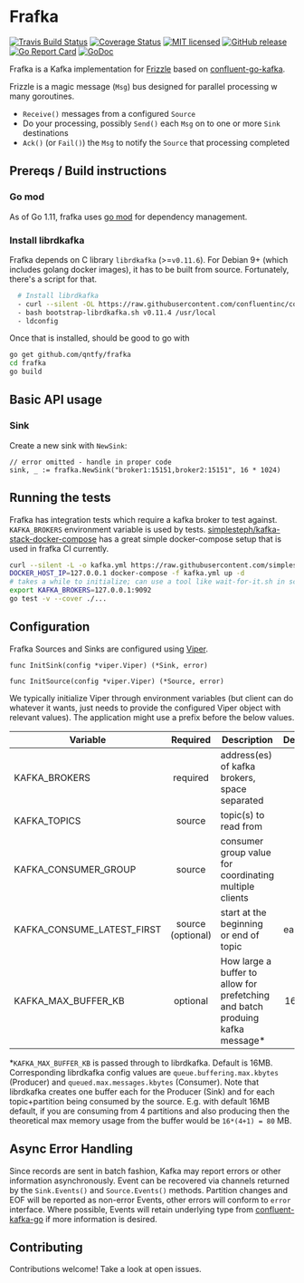 # Frafka

[![Travis Build Status](https://img.shields.io/travis/qntfy/frafka.svg?branch=master)](https://travis-ci.org/qntfy/frafka)
[![Coverage Status](https://coveralls.io/repos/github/qntfy/frafka/badge.svg?branch=master)](https://coveralls.io/github/qntfy/frafka?branch=master)
[![MIT licensed](https://img.shields.io/badge/license-MIT-blue.svg)](./LICENSE)
[![GitHub release](https://img.shields.io/github/release/qntfy/frafka.svg?maxAge=3600)](https://github.com/qntfy/frafka/releases/latest)
[![Go Report Card](https://goreportcard.com/badge/github.com/qntfy/frafka)](https://goreportcard.com/report/github.com/qntfy/frafka)
[![GoDoc](https://godoc.org/github.com/qntfy/frafka?status.svg)](http://godoc.org/github.com/qntfy/frafka)

Frafka is a Kafka implementation for [Frizzle](https://github.com/qntfy/frizzle) based on [confluent-go-kafka](https://github.com/confluentinc/confluent-kafka-go).

Frizzle is a magic message (`Msg`) bus designed for parallel processing w many goroutines.

* `Receive()` messages from a configured `Source`
* Do your processing, possibly `Send()` each `Msg` on to one or more `Sink` destinations
* `Ack()` (or `Fail()`) the `Msg`  to notify the `Source` that processing completed

## Prereqs / Build instructions

### Go mod

As of Go 1.11, frafka uses [go mod](https://github.com/golang/go/wiki/Modules) for dependency management.

### Install librdkafka

Frafka depends on C library `librdkafka` (>=`v0.11.6`). For Debian 9+ (which includes golang docker images),
it has to be built from source. Fortunately, there's a script for that.

```sh
  # Install librdkafka
  - curl --silent -OL https://raw.githubusercontent.com/confluentinc/confluent-kafka-go/v0.11.4/mk/bootstrap-librdkafka.sh
  - bash bootstrap-librdkafka.sh v0.11.4 /usr/local
  - ldconfig
```

Once that is installed, should be good to go with

```sh
go get github.com/qntfy/frafka
cd frafka
go build
```

## Basic API usage

### Sink

Create a new sink with `NewSink`:

``` golang
// error omitted - handle in proper code
sink, _ := frafka.NewSink("broker1:15151,broker2:15151", 16 * 1024)
```

## Running the tests

Frafka has integration tests which require a kafka broker to test against. `KAFKA_BROKERS` environment variable is
used by tests. [simplesteph/kafka-stack-docker-compose](https://github.com/simplesteph/kafka-stack-docker-compose)
has a great simple docker-compose setup that is used in frafka CI currently.

```sh
curl --silent -L -o kafka.yml https://raw.githubusercontent.com/simplesteph/kafka-stack-docker-compose/v5.1.0/zk-single-kafka-single.yml
DOCKER_HOST_IP=127.0.0.1 docker-compose -f kafka.yml up -d
# takes a while to initialize; can use a tool like wait-for-it.sh in scripting
export KAFKA_BROKERS=127.0.0.1:9092
go test -v --cover ./...
```

## Configuration

Frafka Sources and Sinks are configured using [Viper](https://godoc.org/github.com/spf13/viper).

```golang
func InitSink(config *viper.Viper) (*Sink, error)

func InitSource(config *viper.Viper) (*Source, error)
```

We typically initialize Viper through environment variables (but client can do whatever it wants,
just needs to provide the configured Viper object with relevant values). The application might
use a prefix before the below values.

| Variable | Required | Description | Default |
|---------------------------|:--------:|-------------------------------------------------------------------------------------------------------------------------------------------------------------------------------------------|:-------:|
| KAFKA_BROKERS | required | address(es) of kafka brokers, space separated |  |
| KAFKA_TOPICS | source | topic(s) to read from |  |
| KAFKA_CONSUMER_GROUP | source | consumer group value for coordinating multiple clients |  |
| KAFKA_CONSUME_LATEST_FIRST | source (optional) | start at the beginning or end of topic | earliest |
| KAFKA_MAX_BUFFER_KB | optional | How large a buffer to allow for prefetching and batch produing kafka message* | 16384 |

*`KAFKA_MAX_BUFFER_KB` is passed through to librdkafka. Default is 16MB.
Corresponding librdkafka config values are `queue.buffering.max.kbytes` (Producer) and `queued.max.messages.kbytes`
(Consumer). Note that librdkafka creates one buffer each for the Producer (Sink) and for each topic+partition
being consumed by the source. E.g. with default 16MB default, if you are consuming from 4 partitions and also
producing then the theoretical max memory usage from the buffer would be `16*(4+1) = 80` MB.

## Async Error Handling

Since records are sent in batch fashion, Kafka may report errors or other information asynchronously.
Event can be recovered via channels returned by the `Sink.Events()` and `Source.Events()` methods.
Partition changes and EOF will be reported as non-error Events, other errors will conform to `error` interface.
Where possible, Events will retain underlying type from [confluent-kafka-go](https://github.com/confluentinc/confluent-kafka-go)
if more information is desired.

## Contributing

Contributions welcome! Take a look at open issues.
